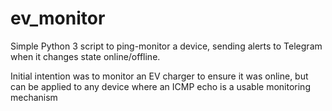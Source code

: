 # ev_monitor
Simple Python 3 script to ping-monitor a device, sending alerts to Telegram when it changes state online/offline.

Initial intention was to monitor an EV charger to ensure it was online, but can be applied to any device where an ICMP echo is a usable monitoring mechanism
